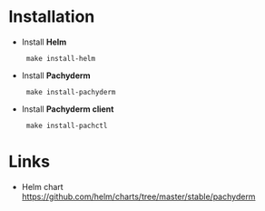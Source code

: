 # Installation

*  Install **Helm**

        make install-helm

*  Install **Pachyderm**

        make install-pachyderm

*  Install **Pachyderm client**

        make install-pachctl


# Links

* Helm chart https://github.com/helm/charts/tree/master/stable/pachyderm
